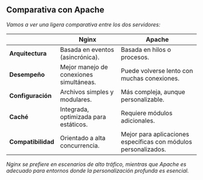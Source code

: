 ## Comparativa con Apache

*Vamos a ver una ligera comparativa entre los dos servidores:*

|                    | **Nginx**                               | **Apache**                                                          |
| ------------------ | --------------------------------------- | ------------------------------------------------------------------- |
| **Arquitectura**   | Basada en eventos (asincrónica).        | Basada en hilos o procesos.                                         |
| **Desempeño**      | Mejor manejo de conexiones simultáneas. | Puede volverse lento con muchas conexiones.                         |
| **Configuración**  | Archivos simples y modulares.           | Más compleja, aunque personalizable.<br>                            |
| **Caché**          | Integrada, optimizada para estáticos.   | Requiere módulos adicionales.<br>                                   |
| **Compatibilidad** | Orientado a alta concurrencia.          | Mejor para aplicaciones específicas con módulos personalizados.<br> |

*Nginx se prefiere en escenarios de alto tráfico, mientras que Apache es adecuado para entornos donde la personalización profunda es esencial.*

